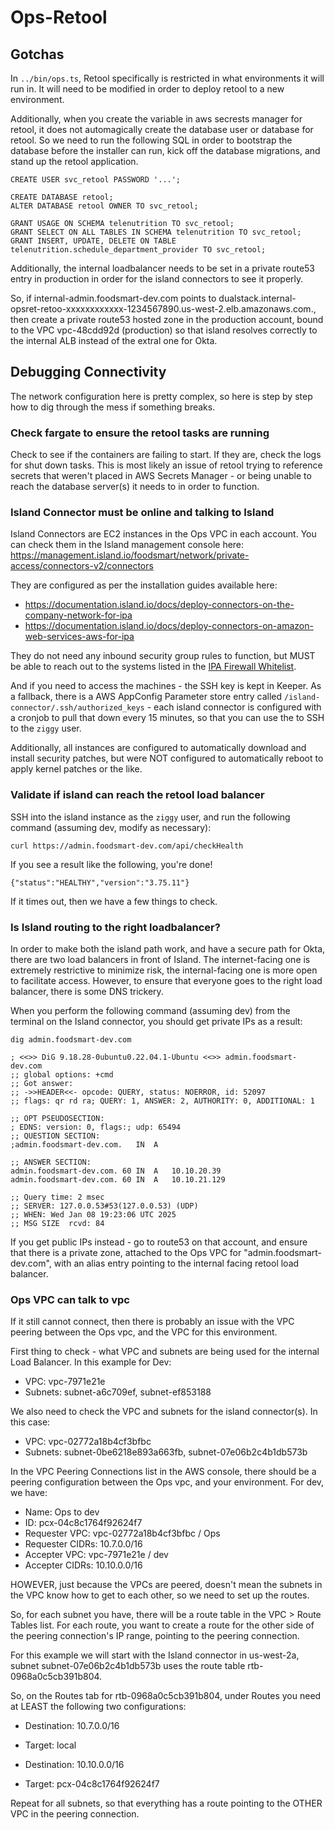 Ops-Retool
==========

Gotchas
-------

In `../bin/ops.ts`, Retool specifically is restricted in what environments it will run in. It will need to be modified in order to deploy retool to a new environment.

Additionally, when you create the variable in aws secrests manager for retool, it does not automagically create the database user or database for retool. So we need to run the following SQL in order to bootstrap the database before the installer can run, kick off the database migrations, and stand up the retool application.

```
CREATE USER svc_retool PASSWORD '...';

CREATE DATABASE retool;
ALTER DATABASE retool OWNER TO svc_retool;

GRANT USAGE ON SCHEMA telenutrition TO svc_retool;
GRANT SELECT ON ALL TABLES IN SCHEMA telenutrition TO svc_retool;
GRANT INSERT, UPDATE, DELETE ON TABLE telenutrition.schedule_department_provider TO svc_retool;

```

Additionally, the internal loadbalancer needs to be set in a private route53 entry in production in order for the island connectors to see it properly.

So, if internal-admin.foodsmart-dev.com points to dualstack.internal-opsret-retoo-xxxxxxxxxxxx-1234567890.us-west-2.elb.amazonaws.com., then create a private route53 hosted zone in the production account, bound to the VPC vpc-48cdd92d (production) so that island resolves correctly to the internal ALB instead of the extral one for Okta. 

Debugging Connectivity
----------------------

The network configuration here is pretty complex, so here is step by step how to dig through the mess if something breaks.

### Check fargate to ensure the retool tasks are running

Check to see if the containers are failing to start. If they are, check the logs for shut down tasks. This is most likely an issue of retool trying to reference secrets that weren't placed in AWS Secrets Manager - or being unable to reach the database server(s) it needs to in order to function.

### Island Connector must be online and talking to Island

Island Connectors are EC2 instances in the Ops VPC in each account. You can check them in the Island management console here: https://management.island.io/foodsmart/network/private-access/connectors-v2/connectors

They are configured as per the installation guides available here:

* https://documentation.island.io/docs/deploy-connectors-on-the-company-network-for-ipa
* https://documentation.island.io/docs/deploy-connectors-on-amazon-web-services-aws-for-ipa

They do not need any inbound security group rules to function, but MUST be able to reach out to the systems listed in the [IPA Firewall Whitelist](https://documentation.island.io/docs/island-private-access-ipa-firewall-whitelist).

And if you need to access the machines - the SSH key is kept in Keeper. As a fallback, there is a AWS AppConfig Parameter store entry called `/island-connector/.ssh/authorized_keys` - each island connector is configured with a cronjob to pull that down every 15 minutes, so that you can use the to SSH to the `ziggy` user. 

Additionally, all instances are configured to automatically download and install security patches, but were NOT configured to automatically reboot to apply kernel patches or the like.

### Validate if island can reach the retool load balancer

SSH into the island instance as the `ziggy` user, and run the following command (assuming dev, modify as necessary):

```
curl https://admin.foodsmart-dev.com/api/checkHealth
```

If you see a result like the following, you're done!

```
{"status":"HEALTHY","version":"3.75.11"}
```

If it times out, then we have a few things to check.

### Is Island routing to the right loadbalancer?

In order to make both the island path work, and have a secure path for Okta, there are two load balancers in front of Island. The internet-facing one is extremely restrictive to minimize risk, the internal-facing one is more open to facilitate access. However, to ensure that everyone goes to the right load balancer, there is some DNS trickery.

When you perform the following command (assuming dev) from the terminal on the Island connector, you should get private IPs as a result:

```
dig admin.foodsmart-dev.com
```

```
; <<>> DiG 9.18.28-0ubuntu0.22.04.1-Ubuntu <<>> admin.foodsmart-dev.com
;; global options: +cmd
;; Got answer:
;; ->>HEADER<<- opcode: QUERY, status: NOERROR, id: 52097
;; flags: qr rd ra; QUERY: 1, ANSWER: 2, AUTHORITY: 0, ADDITIONAL: 1

;; OPT PSEUDOSECTION:
; EDNS: version: 0, flags:; udp: 65494
;; QUESTION SECTION:
;admin.foodsmart-dev.com.	IN	A

;; ANSWER SECTION:
admin.foodsmart-dev.com. 60	IN	A	10.10.20.39
admin.foodsmart-dev.com. 60	IN	A	10.10.21.129

;; Query time: 2 msec
;; SERVER: 127.0.0.53#53(127.0.0.53) (UDP)
;; WHEN: Wed Jan 08 19:23:06 UTC 2025
;; MSG SIZE  rcvd: 84
```

If you get public IPs instead - go to route53 on that account, and ensure that there is a private zone, attached to the Ops VPC for "admin.foodsmart-dev.com", with an alias entry pointing to the internal facing retool load balancer. 

### Ops VPC can talk to <environment> vpc

If it still cannot connect, then there is probably an issue with the VPC peering between the Ops vpc, and the VPC for this environment. 

First thing to check - what VPC and subnets are being used for the internal Load Balancer. In this example for Dev:

* VPC: vpc-7971e21e
* Subnets: subnet-a6c709ef, subnet-ef853188

We also need to check the VPC and subnets for the island connector(s). In this case:

* VPC: vpc-02772a18b4cf3bfbc
* Subnets: subnet-0be6218e893a663fb, subnet-07e06b2c4b1db573b

In the VPC Peering Connections list in the AWS console, there should be a peering configuration between the Ops vpc, and your environment. For dev, we have:

* Name: Ops to dev
* ID: pcx-04c8c1764f92624f7
* Requester VPC: vpc-02772a18b4cf3bfbc / Ops
* Requester CIDRs: 10.7.0.0/16
* Accepter VPC: vpc-7971e21e / dev
* Accepter CIDRs: 10.10.0.0/16

HOWEVER, just because the VPCs are peered, doesn't mean the subnets in the VPC know how to get to each other, so we need to set up the routes. 

So, for each subnet you have, there will be a route table in the VPC > Route Tables list. For each route, you want to create a route for the other side of the peering connection's IP range, pointing to the peering connection.

For this example we will start with the Island connector in us-west-2a, subnet subnet-07e06b2c4b1db573b uses the route table rtb-0968a0c5cb391b804.

So, on the Routes tab for rtb-0968a0c5cb391b804, under Routes you need at LEAST the following two configurations:

* Destination: 10.7.0.0/16
* Target: local

* Destination: 10.10.0.0/16
* Target: pcx-04c8c1764f92624f7

Repeat for all subnets, so that everything has a route pointing to the OTHER VPC in the peering connection.